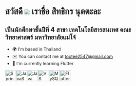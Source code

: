 สวัสดี ![](https://user-images.githubusercontent.com/18350557/176309783-0785949b-9127-417c-8b55-ab5a4333674e.gif) เราชื่อ สิทธิกร นุตตะละ
==========================================================================================================================================

เป็นนักศึกษาชั้นปีที่ 4 สาขา เทคโนโลยีสารสนเทศ คณะวิทยาศาสตร์
มหาวิทยาลัยแม่โจ้
----------------

* 🌍  I'm based in Thailand
* ✉️  You can contact me at [tootee2547@gmail.com](mailto:tootee2547@gmail.com)
* 🧠  I'm currently learning Flutter

<p align="left">
<a href="https://spring.io/" target="_blank" rel="noreferrer"><img src="https://raw.githubusercontent.com/danielcranney/readme-generator/main/public/icons/skills/spring-boot-colored.svg" alt="Spring Boot" title="Spring Boot" width="36" height="36" /></a><a href="https://developer.mozilla.org/en-US/docs/Web/JavaScript" target="_blank" rel="noreferrer"><img src="https://raw.githubusercontent.com/danielcranney/readme-generator/main/public/icons/skills/javascript-colored.svg" alt="JavaScript" title="JavaScript" width="36" height="36" /></a><a href="https://www.oracle.com/java/" target="_blank" rel="noreferrer"><img src="https://raw.githubusercontent.com/danielcranney/readme-generator/main/public/icons/skills/java-colored.svg" alt="Java" title="Java" width="36" height="36" /></a><a href="https://code.visualstudio.com/" target="_blank" rel="noreferrer"><img src="https://raw.githubusercontent.com/danielcranney/readme-generator/main/public/icons/skills/visualstudiocode-colored.svg" alt="VS Code" title="VS Code" width="36" height="36" /></a><a href="https://www.mysql.com/" target="_blank" rel="noreferrer"><img src="https://raw.githubusercontent.com/danielcranney/readme-generator/main/public/icons/skills/mysql-colored.svg" alt="MySQL" title="MySQL" width="36" height="36" /></a><a href="https://flutter.dev/" target="_blank" rel="noreferrer"><img src="https://raw.githubusercontent.com/danielcranney/readme-generator/main/public/icons/skills/flutter-colored.svg" alt="Flutter" title="Flutter" width="36" height="36" /></a>
</p>
